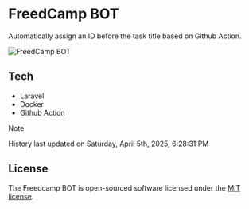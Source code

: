 # FreedCamp BOT

Automatically assign an ID before the task title based on Github Action.

![FreedCamp BOT](https://repository-images.githubusercontent.com/737932867/7d34798b-2680-471c-b089-a78a718d3d6a)

## Tech

- Laravel
- Docker
- Github Action

> [!NOTE]  
> History last updated on Saturday, April 5th, 2025, 6:28:31 PM

## License

The Freedcamp BOT is open-sourced software licensed under the [MIT license](https://opensource.org/licenses/MIT).
